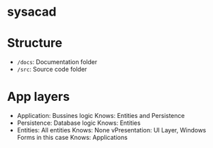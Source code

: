 # sysacad

# Structure
- `/docs`:
    Documentation folder
- `/src`:
    Source code folder

# App layers
- Application:
    Bussines logic
	Knows: Entities and Persistence
- Persistence:
    Database logic
    Knows: Entities
- Entities:
    All entities
    Knows: None
vPresentation:
    UI Layer, Windows Forms in this case
    Knows: Applications
